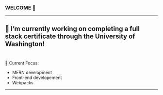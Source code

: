### WELCOME 👋


---

🔭 I’m currently working on completing a full stack certificate through the University of Washington!
<br><br>
---

🌱 Current Focus:

- MERN development
- Front-end developement
- Webpacks
---
